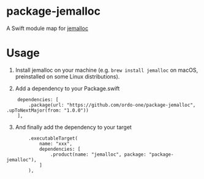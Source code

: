# package-jemalloc

A Swift module map for [jemalloc](http://jemalloc.net)

# Usage

1. Install jemalloc on your machine (e.g. `brew install jemalloc` on macOS, preinstalled on some Linux distributions).

2. Add a dependency to your Package.swift
```
    dependencies: [
        .package(url: "https://github.com/ordo-one/package-jemalloc", .upToNextMajor(from: "1.0.0"))
    ],
```

3. And finally add the dependency to your target

```
        .executableTarget(
            name: "xxx",
            dependencies: [
                .product(name: "jemalloc", package: "package-jemalloc"),
            ]
        ),
```
